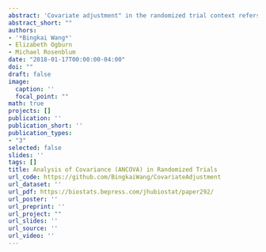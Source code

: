 ```yaml
---
abstract: 'Covariate adjustment" in the randomized trial context refers to an estimator of the average treatment effect that adjusts for chance imbalances between study arms in baseline variables (called “covariates"). The baseline variables could include, e.g., age, sex, disease severity, and biomarkers. According to two surveys of clinical trial reports, there is confusion about the statistical properties of covariate adjustment. We focus on the ANCOVA estimator, which involves fitting a linear model for the outcome given the treatment arm and baseline variables. We prove the following new (to the best of our knowledge) robustness property of ANCOVA to arbitrary model misspecification: Not only is the ANCOVA point estimate consistent (as proved by Yang and Tsiatis (2001)) but so is its standard error. This implies that confidence intervals and hypothesis tests conducted as if the linear model were correct are still valid even when the linear model is arbitrarily misspecified, e.g., when the baseline variables are nonlinearly related to the outcome or there is treatment effect heterogeneity. We also give a simple, robust formula for the variance reduction (equivalently, sample size reduction) from using ANCOVA. By re-analyzing completed randomized trials for mild cognitive impairment, schizophrenia, and depression, we demonstrate how ANCOVA can reduce variance, reduce bias conditional on chance imbalance, and increase power even when by chance there is perfect balance across arms in the baseline variables.'
abstract_short: ""
authors:
- '*Bingkai Wang*'
- Elizabeth Ogburn
- Michael Rosenblum
date: "2018-01-17T00:00:00-04:00"
doi: ""
draft: false
image:
  caption: ''
  focal_point: ""
math: true
projects: []
publication: ''
publication_short: ''
publication_types:
- "3"
selected: false
slides: ''
tags: []
title: Analysis of Covariance (ANCOVA) in Randomized Trials
url_code: https://github.com/BingkaiWang/CovariateAdjustment
url_dataset: ''
url_pdf: https://biostats.bepress.com/jhubiostat/paper292/
url_poster: ''
url_preprint: ''
url_project: ""
url_slides: ''
url_source: ''
url_video: ''
---
```

